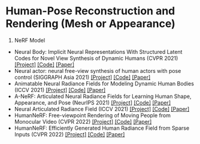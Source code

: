 # Human-Pose Reconstruction and Rendering (Mesh or Appearance)

1. NeRF Model
- Neural Body: Implicit Neural Representations With Structured Latent Codes for Novel View Synthesis of Dynamic Humans (CVPR 2021) [[Project]](https://zju3dv.github.io/neuralbody/) [[Code]](https://github.com/zju3dv/neuralbody) [[Paper]](https://openaccess.thecvf.com/content/CVPR2021/papers/Peng_Neural_Body_Implicit_Neural_Representations_With_Structured_Latent_Codes_for_CVPR_2021_paper.pdf)
- Neural actor: neural free-view synthesis of human actors with pose control (SIGGRAPH Asia 2021) [[Project]](https://vcai.mpi-inf.mpg.de/projects/NeuralActor) [[Code]](https://github.com/lingjie0206/Neural_Actor_Main_Code) [[Paper]](https://arxiv.org/abs/2106.02019)
- Animatable Neural Radiance Fields for Modeling Dynamic Human Bodies (ICCV 2021) [[Project]](https://zju3dv.github.io/animatable_nerf) [[Code]](https://github.com/zju3dv/animatable_nerf) [[Paper]](https://openaccess.thecvf.com/content/ICCV2021/papers/Noguchi_Neural_Articulated_Radiance_Field_ICCV_2021_paper.pdf)
- A-NeRF: Articulated Neural Radiance Fields for Learning Human Shape, Appearance, and Pose (NeurIPS 2021) [[Project]](https://lemonatsu.github.io/anerf/) [[Code]](https://github.com/LemonATsu/A-NeRF) [[Paper]](https://arxiv.org/abs/2102.06199)
- Neural Articulated Radiance Field (ICCV 2021) [[Project]](https://github.com/nogu-atsu/NARF) [[Code]](https://github.com/nogu-atsu/NARF) [[Paper]](https://arxiv.org/abs/2104.03110)
- HumanNeRF: Free-viewpoint Rendering of Moving People from Monocular Video (CVPR 2022) [[Project]](https://grail.cs.washington.edu/projects/humannerf/) [[Code]](https://github.com/chungyiweng/humannerf) [[Paper]](https://arxiv.org/abs/2201.04127)
- HumanNeRF: Efficiently Generated Human Radiance Field from Sparse Inputs (CVPR 2022) [[Project]](https://zhaofuq.github.io/humannerf/) [[Code]](https://github.com/zhaofuq/HumanNeRF) [[Paper]](https://github.com/zhaofuq/HumanNeRF)